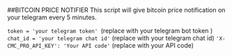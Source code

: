 ##BITCOIN PRICE NOTIFIER
This script will give bitcoin price notification on your telegram every 5 minutes.

```token = 'your telegram token' ```(replace with your telegram bot token )
```chat_id = 'your telegram chat id'``` (replace with your telegram chat id)
```'X-CMC_PRO_API_KEY': 'Your API code'``` (replace with your API code)